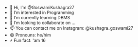 - 👋 Hi, I’m @GoswamiKushagra27
- 👀 I’m interested in Programming
- 🌱 I’m currently learning DBMS
- 💞️ I’m looking to collaborate on ...
- 📫 You can contact me on Instagram: @kushagra_goswami27
- 😄 Pronouns: he/him
- ⚡ Fun fact: 'am 16

<!---
GoswamiKushagra27/GoswamiKushagra27 is a ✨ special ✨ repository because its `README.md` (this file) appears on your GitHub profile.
You can click the Preview link to take a look at your changes.
--->
